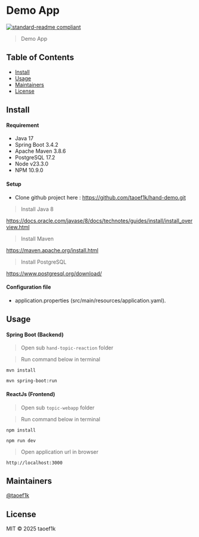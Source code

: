 # Demo App

[![standard-readme compliant](https://img.shields.io/badge/standard--readme-OK-green.svg?style=flat-square)](https://github.com/RichardLitt/standard-readme)

> Demo App

## Table of Contents

- [Install](#install)
- [Usage](#usage)
- [Maintainers](#maintainers)
- [License](#license)

## Install

#### Requirement
- Java 17
- Spring Boot 3.4.2
- Apache Maven 3.8.6
- PostgreSQL 17.2
- Node v23.3.0
- NPM 10.9.0

#### Setup
- Clone github project here : https://github.com/taoef1k/hand-demo.git

> Install Java 8

https://docs.oracle.com/javase/8/docs/technotes/guides/install/install_overview.html

> Install Maven

https://maven.apache.org/install.html

> Install PostgreSQL

https://www.postgresql.org/download/


#### Configuration file
- application.properties (src/main/resources/application.yaml).

## Usage

#### Spring Boot (Backend)

> Open sub `hand-topic-reaction` folder

> Run command below in terminal
```shell
mvn install
```

```shell
mvn spring-boot:run
```

#### ReactJs (Frontend)

> Open sub `topic-webapp` folder

> Run command below in terminal
```shell
npm install
```

```shell
npm run dev
```

> Open application url in browser
```shell
http://localhost:3000
```


## Maintainers

[@taoef1k](https://github.com/taoef1k)


## License

MIT © 2025 taoef1k
